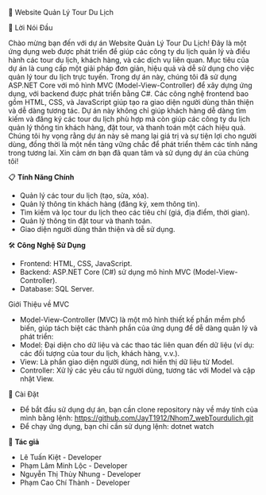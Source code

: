 📌 Website Quản Lý Tour Du Lịch



📝 Lời Nói Đầu

Chào mừng bạn đến với dự án Website Quản Lý Tour Du Lịch! Đây là một ứng dụng web được phát triển để giúp các công ty du lịch quản lý và điều hành các tour du lịch, khách hàng, và các dịch vụ liên quan.
Mục tiêu của dự án là cung cấp một giải pháp đơn giản, hiệu quả và dễ sử dụng cho việc quản lý tour du lịch trực tuyến.
Trong dự án này, chúng tôi đã sử dụng ASP.NET Core với mô hình MVC (Model-View-Controller) để xây dựng ứng dụng, với backend được phát triển bằng C#. Các công nghệ frontend bao gồm HTML, CSS, và JavaScript giúp tạo ra giao diện người dùng thân thiện và dễ dàng tương tác.
Dự án này không chỉ giúp khách hàng dễ dàng tìm kiếm và đăng ký các tour du lịch phù hợp mà còn giúp các công ty du lịch quản lý thông tin khách hàng, đặt tour, và thanh toán một cách hiệu quả.
Chúng tôi hy vọng rằng dự án này sẽ mang lại giá trị và sự tiện lợi cho người dùng, đồng thời là một nền tảng vững chắc để phát triển thêm các tính năng trong tương lai.
Xin cảm ơn bạn đã quan tâm và sử dụng dự án của chúng tôi!

📋 **Tính Năng Chính**
- Quản lý các tour du lịch (tạo, sửa, xóa).
- Quản lý thông tin khách hàng (đăng ký, xem thông tin).
- Tìm kiếm và lọc tour du lịch theo các tiêu chí (giá, địa điểm, thời gian).
- Quản lý thông tin đặt tour và thanh toán.
- Giao diện người dùng thân thiện và dễ sử dụng.

🛠️ **Công Nghệ Sử Dụng**
- Frontend: HTML, CSS, JavaScript.
- Backend: ASP.NET Core (C#) sử dụng mô hình MVC (Model-View-Controller).
- Database: SQL Server.

Giới Thiệu về MVC
- Model-View-Controller (MVC) là một mô hình thiết kế phần mềm phổ biến, giúp tách biệt các thành phần của ứng dụng để dễ dàng quản lý và phát triển:
- Model: Đại diện cho dữ liệu và các thao tác liên quan đến dữ liệu (ví dụ: các đối tượng của tour du lịch, khách hàng, v.v.).
- View: Là phần giao diện người dùng, nơi hiển thị dữ liệu từ Model.
- Controller: Xử lý các yêu cầu từ người dùng, tương tác với Model và cập nhật View.

📌 Cài Đặt
- Để bắt đầu sử dụng dự án, bạn cần clone repository này về máy tính của mình bằng lệnh:
https://github.com/JayT1912/Nhom7_webTourdulich.git
- Để chạy ứng dụng, bạn chỉ cần sử dụng lệnh:
dotnet watch

🚀 **Tác giả**  
- Lê Tuấn Kiệt - Developer  
- Phạm Lâm Minh Lộc - Developer  
- Nguyễn Thị Thùy Nhung - Developer  
- Phạm Cao Chí Thành - Developer 
